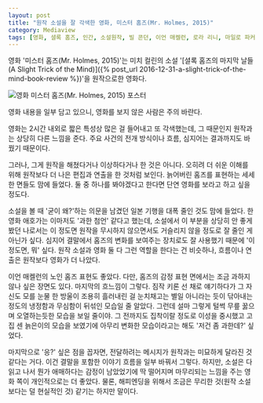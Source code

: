 ```yaml
---
layout: post
title: "원작 소설을 잘 각색한 영화, 미스터 홈즈(Mr. Holmes, 2015)"
category: Mediaview
tags: [영화, 셜록 홈즈, 인간, 소설원작, 빌 콘던, 이언 매켈런, 로라 리니, 마일로 파커]
---
```


영화 '미스터 홈즈(Mr. Holmes, 2015)'는 미치 컬린의 소설 '[셜록 홈즈의 마지막 날들(A Slight Trick of the Mind)]({% post_url 2016-12-31-a-slight-trick-of-the-mind-book-review %})'을 원작으로한 영화다.

![영화 미스터 홈즈(Mr. Holmes, 2015) 포스터](https://lh3.googleusercontent.com/-_3A7kdRqs1A/WGfDhZOWfwI/AAAAAAAASiI/XYqqGBGgPOYDCZHI40dguDVHKBh1lf69wCKgB/w320/mr-holmes-2015-movie.jpg "원작 소설을 잘 각색했다.")

<div class="im im-warning">
영화 내용을 일부 담고 있으니, 영화를 보지 않은 사람은 주의 바란다.
</div>

영화는 2시간 내외로 짧은 특성상 많은 걸 들어내고 또 각색했는데,
그 때문인지 원작과는 상당히 다른 느낌을 준다.
주요 사건의 전개 방식이나 흐름, 심지어는 결과까지도 바꿨기 때문이다.

그러나, 그게 원작을 해쳤다거나 이상하다거나 한 것은 아니다.
오히려 더 쉬운 이해를 위해 원작보다 더 나은 편집과 연출을 한 것처럼 보인다.
늙어버린 홈즈를 표현하는 세세한 면들도 맘에 들었다.
둘 중 하나를 봐야겠다고 한다면 단연 영화를 보라고 하고 싶을 정도다.

소설을 볼 때 '굳이 왜?'하는 의문을 남겼던 일본 기행을 대폭 줄인 것도 맘에 들었다.
한 영화 애호가는 이마저도 '과한 첨언' 같다고 했는데,
소설에서 이 부분을 상당히 안 좋게 봤던 나로서는
이 정도면 원작을 무시하지 않으면서도 거슬리지 않을 정도로 잘 줄인 게 아닌가 싶다.
심지어 결말에서 홈즈의 변화를 보여주는 장치로도 잘 사용했기 때문에 '이 정도면, 뭐' 싶다.
원작 소설과 영화 둘 다 그런 역할을 한다는 건 비슷하나, 흐름이나 연출은 원작보다 영화가 더 나았다.

이언 매켈런의 노인 홈즈 표현도 좋았다.
다만, 홈즈의 감정 표현 면에서는 조금 과하지 않나 싶은 장면도 있다.
마지막의 흐느낌이 그렇다.
짐작 키론 선 채로 얘기하다가 그 자신도 모를 눈물 한 방울이 조용히 흘러내린 걸 눈치채고는 별일 아니라는 듯이 닦아내는 정도의 냉정함과 무심함이 뒤섞인 모습일 줄 알았다.
그런데 설마 그렇게 털썩 무릎 꿇으며 오열하는듯한 모습을 보일 줄이야.
그 전까지도 집착이랄 정도로 이성을 중시했고 고집 센 늙은이의 모습을 보였기에
아무리 변화한 모습이라고는 해도 '저건 좀 과한데?' 싶었다.

마지막으로 '응?' 싶은 점을 꼽자면, 전달하려는 메시지가 원작과는 미묘하게 달라진 것 같다는 거다.
이건 결말을 포함한 이야기 흐름을 일부 바꿔서 그렇다.
하지만, 소설은 다 읽고 나서 뭔가 애매하다는 감정이 남았었기에
딱 떨어지며 마무리되는 느낌을 주는 영화 쪽이 개인적으로는 더 좋았다.
물론, 해피엔딩을 위해서 조금은 무리한 것(원작 소설보다는 덜 현실적인 것) 같기는 하지만 말이다.
